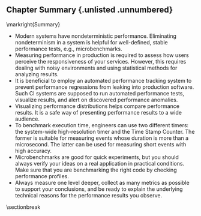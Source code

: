 ## Chapter Summary {.unlisted .unnumbered}

\markright{Summary}

* Modern systems have nondeterministic performance. Eliminating nondeterminism in a system is helpful for well-defined, stable performance tests, e.g., microbenchmarks.
* Measuring performance in production is required to assess how users perceive the responsiveness of your services. However, this requires dealing with noisy environments and using statistical methods for analyzing results. 
* It is beneficial to employ an automated performance tracking system to prevent performance regressions from leaking into production software. Such CI systems are supposed to run automated performance tests, visualize results, and alert on discovered performance anomalies.
* Visualizing performance distributions helps compare performance results. It is a safe way of presenting performance results to a wide audience.
* To benchmark execution time, engineers can use two different timers: the system-wide high-resolution timer and the Time Stamp Counter. The former is suitable for measuring events whose duration is more than a microsecond. The latter can be used for measuring short events with high accuracy.
* Microbenchmarks are good for quick experiments, but you should always verify your ideas on a real application in practical conditions. Make sure that you are benchmarking the right code by checking performance profiles.
* Always measure one level deeper, collect as many metrics as possible to support your conclusions, and be ready to explain the underlying technical reasons for the performance results you observe.

\sectionbreak



